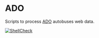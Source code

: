 # ADO

Scripts to process [ADO](https://www.ado.com.mx) autobuses web data.

[![ShellCheck](https://github.com/thomasleplus/ADO/workflows/ShellCheck/badge.svg)](https://github.com/thomasleplus/ADO/actions?query=workflow:"ShellCheck")
